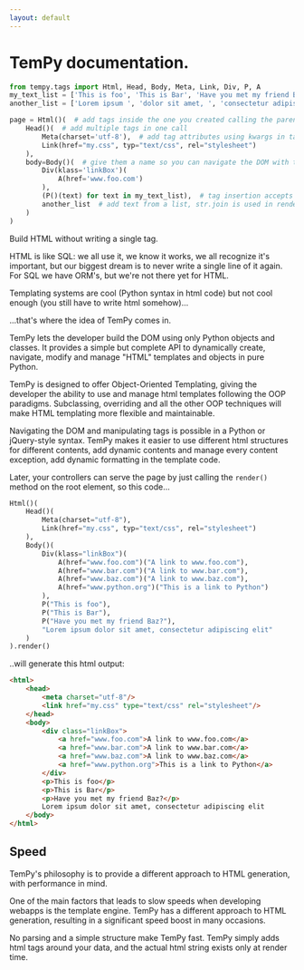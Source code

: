 ```yaml
---
layout: default
---
```


TemPy documentation.
======


```python
from tempy.tags import Html, Head, Body, Meta, Link, Div, P, A
my_text_list = ['This is foo', 'This is Bar', 'Have you met my friend Baz?']
another_list = ['Lorem ipsum ', 'dolor sit amet, ', 'consectetur adipiscing elit']

page = Html()(  # add tags inside the one you created calling the parent
    Head()(  # add multiple tags in one call
        Meta(charset='utf-8'),  # add tag attributes using kwargs in tag initialization
        Link(href="my.css", typ="text/css", rel="stylesheet")
    ),
    body=Body()(  # give them a name so you can navigate the DOM with those names
        Div(klass='linkBox')(
            A(href='www.foo.com')
        ),
        (P()(text) for text in my_text_list),  # tag insertion accepts generators
        another_list  # add text from a list, str.join is used in rendering
    )
)
```

Build HTML without writing a single tag.

HTML is like SQL: we all use it, we know it works, we all recognize it's important, but our biggest dream is to never write a single line of it again. For SQL we have ORM's, but we're not there yet for HTML.

Templating systems are cool (Python syntax in html code) but not cool enough (you still have to write html somehow)...

...that's where the idea of TemPy comes in.

TemPy lets the developer build the DOM using only Python objects and classes. It provides a simple but complete API to dynamically create, navigate, modify and manage "HTML" templates and objects in pure Python.

TemPy is designed to offer Object-Oriented Templating, giving the developer the ability to use and manage html templates following the OOP paradigms. Subclassing, overriding and all the other OOP techniques will make HTML templating more flexible and maintainable.

Navigating the DOM and manipulating tags is possible in a Python or jQuery-style syntax. TemPy makes it easier to use different html structures for different contents, add dynamic contents and manage every content exception, add dynamic formatting in the template code.

Later, your controllers can serve the page by just calling the `render()` method on the root element, so this code...

```python
Html()(
    Head()(
        Meta(charset="utf-8"),
        Link(href="my.css", typ="text/css", rel="stylesheet")
    ),
    Body()(
        Div(klass="linkBox")(
            A(href="www.foo.com")("A link to www.foo.com"),
            A(href="www.bar.com")("A link to www.bar.com"),
            A(href="www.baz.com")("A link to www.baz.com"),
            A(href="www.python.org")("This is a link to Python")
        ),
        P("This is foo"),
        P("This is Bar"),
        P("Have you met my friend Baz?"),
        "Lorem ipsum dolor sit amet, consectetur adipiscing elit"
    )
).render()
```

..will generate this html output:

```html
<html>
    <head>
        <meta charset="utf-8"/>
        <link href="my.css" type="text/css" rel="stylesheet"/>
    </head>
    <body>
        <div class="linkBox">
            <a href="www.foo.com">A link to www.foo.com</a>
            <a href="www.bar.com">A link to www.bar.com</a>
            <a href="www.baz.com">A link to www.baz.com</a>
            <a href="www.python.org">This is a link to Python</a>
        </div>
        <p>This is foo</p>
        <p>This is Bar</p>
        <p>Have you met my friend Baz?</p>
        Lorem ipsum dolor sit amet, consectetur adipiscing elit
    </body>
</html>
```



## Speed

TemPy's philosophy is to provide a different approach to HTML generation, with performance in mind.

One of the main factors that leads to slow speeds when developing webapps is the template engine. TemPy has a different approach to HTML generation, resulting in a significant speed boost in many occasions.

No parsing and a simple structure make TemPy fast. TemPy simply adds html tags around your data, and the actual html string exists only at render time.
